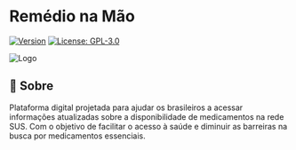 # Remédio na Mão

[![Version](https://img.shields.io/badge/version-1.0.0-blue.svg?cacheSeconds=2592000)](https://github.com/usuario/RemedioNaMao)
[![License: GPL-3.0](https://img.shields.io/badge/License-GPLv3-blue.svg)](https://github.com/usuario/RemedioNaMao/blob/main/LICENSE)


![Logo](https://github.com/iam-eduardo/remedio-na-mao/assets/108835446/de9e6855-5268-4051-ac0e-55b15807a6f9)


## 🚀 Sobre

Plataforma digital projetada para ajudar os brasileiros a acessar informações atualizadas sobre a disponibilidade de medicamentos na rede SUS. Com o objetivo de facilitar o acesso à saúde e diminuir as barreiras na busca por medicamentos essenciais.
